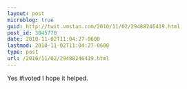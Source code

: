 ```yaml
---
layout: post
microblog: true
guid: http://twit.vmstan.com/2010/11/02/29488246419.html
post_id: 3045770
date: 2010-11-02T11:04:27-0600
lastmod: 2010-11-02T11:04:27-0600
type: post
url: /2010/11/02/29488246419.html
---
```

Yes #ivoted I hope it helped.
